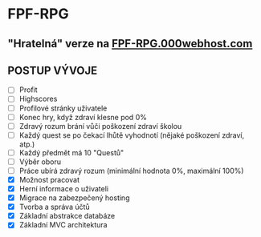 # FPF-RPG
## "Hratelná" verze na [FPF-RPG.000webhost.com](https://fpf-rpg.000webhostapp.com)

## POSTUP VÝVOJE
- [ ] Profit
- [ ] Highscores
- [ ] Profilové stránky uživatele
- [ ] Konec hry, když zdraví klesne pod 0%
- [ ] Zdravý rozum brání vůči poškození zdraví školou
- [ ] Každý quest se po čekací lhůtě vyhodnotí (nějaké poškození zdraví, atp.)
- [ ] Každý předmět má 10 "Questů"
- [ ] Výběr oboru
- [ ] Práce ubírá zdravý rozum (minimální hodnota 0%, maximální 100%)
- [x] Možnost pracovat
- [x] Herní informace o uživateli
- [x] Migrace na zabezpečený hosting
- [x] Tvorba a správa účtů
- [x] Základní abstrakce databáze
- [x] Základní MVC architektura